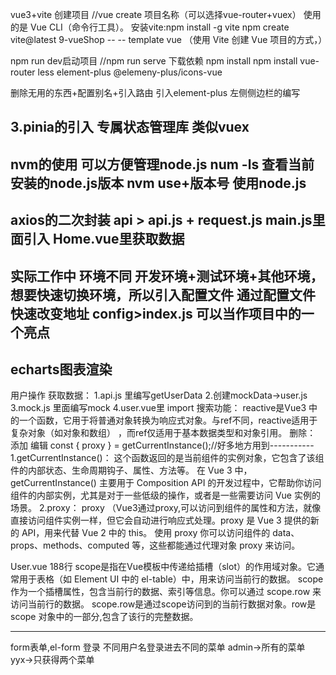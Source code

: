 
vue3+vite
创建项目
//vue create 项目名称（可以选择vue-router+vuex） 使用的是 Vue CLI（命令行工具）。
安装vite:npm install -g vite
npm create vite@latest 9-vueShop -- -- template vue  （使用 Vite 创建 Vue 项目的方式，）

npm run dev启动项目
//npm run serve
下载依赖
npm install
npm install vue-router less element-plus @elemeny-plus/icons-vue

删除无用的东西+配置别名+引入路由
引入element-plus 
左侧侧边栏的编写

3.pinia的引入
专属状态管理库
类似vuex
----------------------------------
nvm的使用 可以方便管理node.js
num -ls         查看当前安装的node.js版本
nvm use+版本号  使用node.js 
-------------------------------------
axios的二次封装
api > api.js + request.js
main.js里面引入
Home.vue里获取数据
------------------------------------
实际工作中 环境不同 开发环境+测试环境+其他环境，想要快速切换环境，所以引入配置文件
通过配置文件快速改变地址
config>index.js
可以当作项目中的一个亮点
----------------------------------------
echarts图表渲染
--------------------------------------------
用户操作
获取数据：
1.api.js 里编写getUserData
2.创建mockData->user.js
3.mock.js 里面编写mock
4.user.vue里 import 
搜索功能：
reactive是Vue3 中的一个函数，它用于将普通对象转换为响应式对象。与ref不同，reactive适用于复杂对象（如对象和数组）
，而ref仅适用于基本数据类型和对象引用。
删除：
添加
编辑
const { proxy } = getCurrentInstance();//好多地方用到-----------
1.getCurrentInstance()：
这个函数返回的是当前组件的实例对象，它包含了该组件的内部状态、生命周期钩子、属性、方法等。
在 Vue 3 中，getCurrentInstance() 主要用于 Composition API 的开发过程中，它帮助你访问组件的内部实例，尤其是对于一些低级的操作，或者是一些需要访问 Vue 实例的场景。
2.proxy：
proxy （Vue3通过proxy,可以访问到组件的属性和方法，就像直接访问组件实例一样，但它会自动进行响应式处理。proxy 是 Vue 3 提供的新的 API，用来代替 Vue 2 中的 this。
使用 proxy 你可以访问组件的 data、props、methods、computed 等，这些都能通过代理对象 proxy 来访问。


User.vue 188行
scope是指在Vue模板中传递给插槽（slot）的作用域对象。它通常用于表格（如 Element UI 中的 el-table）中，用来访问当前行的数据。
scope作为一个插槽属性，包含当前行的数据、索引等信息。你可以通过 scope.row 来访问当前行的数据。
scope.row是通过scope访问到的当前行数据对象。row是scope 对象中的一部分,包含了该行的完整数据。

---------------------------------------------------
form表单,el-form
登录
不同用户名登录进去不同的菜单
admin->所有的菜单
yyx->只获得两个菜单
